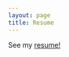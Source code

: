 ```yaml
---
layout: page
title: Resume
---
```

<object data="myfile.pdf" type="application/pdf" width="100%" height="100%">
  <p>See my <a href="{{ site.url }}/assets/files/AbloveAnnaResume.pdf">resume!</a></p>
</object>

